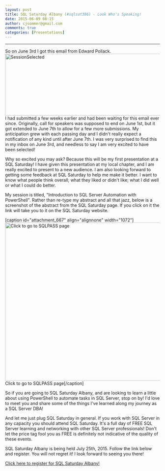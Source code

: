 ```yaml
---
layout: post
title: SQL Saturday Albany (#sqlsat386) - Look Who's Speaking!
date: 2015-06-09 08:15
author: cjsommer@gmail.com
comments: true
categories: [Presentations]
---
```

<hr>
So on June 3rd I got this email from Edward Pollack.
<img src="http://www.cjsommer.com/wp-content/uploads/2015/06/SessionSelected.png" alt="SessionSelected" width="724" height="201" class="alignnone size-full wp-image-665" />
I had submitted a few weeks earlier and had been waiting for this email ever since. Originally, call for speakers was supposed to end on June 1st, but it got extended to June 7th to allow for a few more submissions. My anticipation grew with each passing day and I didn't really expect a notification of any kind until after June 7th. I was very surprised to find this in my inbox on June 3rd, and needless to say I am very excited to have been selected!

Why so excited you may ask? Because this will be my first presentation at a SQL Saturday! I have given this presentation at my local chapter, and I am really excited to present to a new audience. I am also looking forward to getting some feedback at SQL Saturday to help me make it better. I want to know what people think overall; what they liked or didn't like; what I did well or what I could do better. 

My session is titled, "Introduction to SQL Server Automation with PowerShell". Rather than re-type my abstract and all that jazz, below is a screenshot of the abstract from the SQL Saturday page. If you click on it the link will take you to it on the SQL Saturday website.

[caption id="attachment_667" align="alignnone" width="1072"]<a href="http://www.sqlsaturday.com/386/Sessions/Details.aspx?sid=37179" target="_blank"><img src="http://www.cjsommer.com/wp-content/uploads/2015/06/PASSSession.png" alt="Click to go to SQLPASS page" width="1072" height="514" class="size-full wp-image-667" /></a> Click to go to SQLPASS page[/caption]

So if you are going to SQL Saturday Albany, and are looking to learn a little about using PowerShell to automate tasks in SQL Server, stop on by! I'd love to meet you and share some of the things I've learned along my journey as a SQL Server DBA! 

And let me just plug SQL Saturday in general. If you work with SQL Server in any capacity you should attend SQL Saturday. It's a full day of FREE SQL Server learning and networking with other SQL Server professionals! Don't let the price tag fool you as FREE is definitely not indicative of the quality of these events. 

SQL Saturday Albany is being held July 25th, 2015. Follow the link below and register. You will not regret it! I look forward to seeing you there!

<a href="http://www.sqlsaturday.com/386/EventHome.aspx" target="_blank">Click here to register for SQL Saturday Albany!</a>


